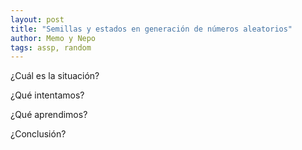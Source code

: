 ```yaml
---
layout: post
title: "Semillas y estados en generación de números aleatorios"
author: Memo y Nepo
tags: assp, random
---
```


¿Cuál es la situación?

¿Qué intentamos?

¿Qué aprendimos?

¿Conclusión?
